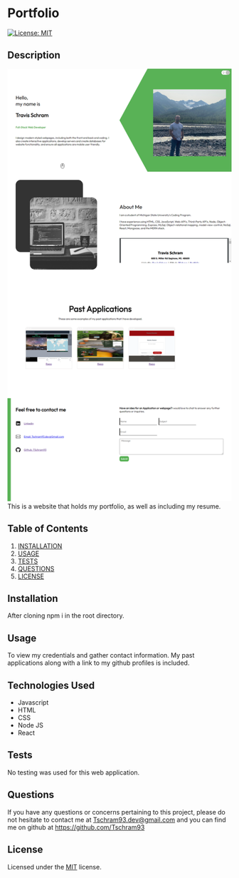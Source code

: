 
# Portfolio
[![License: MIT](https://img.shields.io/badge/License-MIT-yellow.svg)](https://opensource.org/licenses/MIT)

## Description
![Portfolio Screenshot](./screenshot.png)
This is a website that holds my portfolio, as well as including my resume.

## Table of Contents

1. [INSTALLATION](#Installation)
2. [USAGE](#Usage)
3. [TESTS](#Tests)
4. [QUESTIONS](#Questions)
5. [LICENSE](#License)

## Installation

After cloning npm i in the root directory.

## Usage

To view my credentials and gather contact information. My past applications along with a link to my github profiles is included.


## Technologies Used

- Javascript 
- HTML 
- CSS 
- Node JS 
- React


## Tests

No testing was used for this web application.

## Questions

If you have any questions or concerns pertaining to this project, please do not hesitate to contact me at Tschram93.dev@gmail.com and you can find me on github at https://github.com/Tschram93


## License

Licensed under the [MIT](https://opensource.org/licenses/MIT) license.
